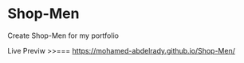 # Shop-Men
Create Shop-Men for my portfolio

Live Previw >>=== https://mohamed-abdelrady.github.io/Shop-Men/

